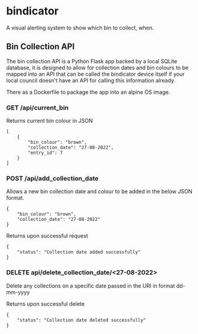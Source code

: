 # bindicator
A visual alerting system to show which bin to collect, when.

## Bin Collection API
The bin collection API is a Python Flask app backed by a local SQLite database, it is designed to allow for collection
dates and bin colours to be mapped into an API that can be called the bindicator device itself if your local council
doesn't have an API for calling this information already.

There as a Dockerfile to package the app into an alpine OS image.



### GET /api/current_bin
Returns current bin colour in JSON
```
[
    {
        "bin_colour": "brown",
        "collection_date": "27-08-2022",
        "entry_id": 7
    }
]
```

### POST /api/add_collection_date
Allows a new bin collection date and colour to be added in the below JSON format.
```
{
    "bin_colour": "brown",
    "collection_date": "27-08-2022"
}
```

Returns upon successful request
```
{
    "status": "Collection date added successfully"
}
```

### DELETE api/delete_collection_date/<27-08-2022>
Delete any collections on a specific date passed in the URI in format dd-mm-yyyy

Returns upon successful delete
```
{
    "status": "Collection date deleted successfully"
}
```

## 
